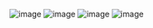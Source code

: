 ![image](https://github.com/IkasOX/i_admin/assets/147662208/d3aaa6fc-7ce1-44a6-b64b-371b91df48e7) ![image](https://github.com/IkasOX/i_admin/assets/147662208/5172d074-8a39-4dd8-b70d-7fd7ca43f8e7) ![image](https://github.com/IkasOX/i_admin/assets/147662208/630af330-4e32-4b43-9453-7c9fd69a3296)
![image](https://github.com/IkasOX/i_admin/assets/147662208/5b78481d-931f-4087-9545-044c1e2bbadb)



